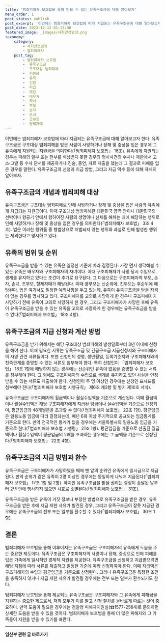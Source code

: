 ```yaml
---
title: '범죄피해자 보호법을 통해 받을 수 있는 유족구조금에 대해 알아보자'
menu_order: 1
post_status: publish
post_excerpt: '이번에는 범죄피해자 보호법에 따라 지급되는 유족구조금에 대해 알아보고자 한다. 유족구조금은 구조대상 범죄피해를 받은 사람이 사망하거나 장해 및 중상을 입은 경우에 그 유족에게 지원되는 지원금을 의미한다  범죄피해자 보호법  16조 . 유족에게 지원되는 경우는 피해의 일부 또는 전부를 배상받지 못한 경우와 형사사건의 수사나 재판에서 고소 고발 등 수사 단서를 제공하거나 진술, 증언, 자료 제출을 했는데 그 결과로 피해를 입은 경우를 말한다. 유족구조금의 신청과 지급 방법, 그리고 지급 액수 등에 대해 자세히 알아보자.'
post_date: 2023-12-12 01:13:00
featured_image: _images/사회안전범죄.png
taxonomy:
    category:
        - 사회안전범죄
        - 범죄피해자
    post_tag:
        - 범죄피해자 보호법
        -  유족구조금
        -  구조대상 범죄피해
        -  지원금
        -  유족
        -  신청
        -  지급
        -  계산
        -  배우자
        -  자녀
        -  부모
        -  손자
        -  손녀
        -  조부모
        -  형제자매
---
```



이번에는 범죄피해자 보호법에 따라 지급되는 유족구조금에 대해 알아보고자 한다. 유족구조금은 구조대상 범죄피해를 받은 사람이 사망하거나 장해 및 중상을 입은 경우에 그 유족에게 지원되는 지원금을 의미한다(「범죄피해자 보호법」 16조). 유족에게 지원되는 경우는 피해의 일부 또는 전부를 배상받지 못한 경우와 형사사건의 수사나 재판에서 고소·고발 등 수사 단서를 제공하거나 진술, 증언, 자료 제출을 했는데 그 결과로 피해를 입은 경우를 말한다. 유족구조금의 신청과 지급 방법, 그리고 지급 액수 등에 대해 자세히 알아보자.

## 유족구조금의 개념과 범죄피해 대상

유족구조금은 구조대상 범죄피해로 인해 사망하거나 장해 및 중상을 입은 사람의 유족에게 지급되는 지원금이다. 이때 구조대상 범죄피해란 대한민국 영역 안이나 대한민국의 선박이나 항공기 안에서 행하여진 사람의 생명이나 신체를 해치는 죄에 해당하는 행위로 인해 사망하거나 장해 및 중상을 입은 경우를 의미한다(「범죄피해자 보호법」 3조 4호). 법은 이러한 행위들 중 형법상으로 처벌되지 않는 행위와 과실로 인해 발생한 행위는 제외한다고 명시하고 있다.

## 유족의 범위 및 순위

유족구조금을 받을 수 있는 유족은 일정한 기준에 따라 결정된다. 가장 먼저 생각해볼 수 있는 유족은 배우자와 구조피해자의 자녀이다. 이때 구조피해자가 사망 당시 수입으로 생계를 유지하고 있다는 조건이 추가로 요구된다. 그 다음으로는 구조피해자의 부모, 손자, 손녀, 조부모, 형제자매가 해당된다. 이때 양부모는 선순위에, 친부모는 후순위에 해당된다. 법은 여기서도 일정한 예외사항을 두고 있는데, 유족이 유족구조금을 받을 자격이 없는 경우를 명시하고 있다. 구조피해자를 고의로 사망하게 한 경우나 구조피해자가 사망하기 전에 유족이 고의로 사망하게 한 경우, 그리고 구조피해자가 사망한 후에 유족이 유족구조금을 받을 수 있는 유족을 고의로 사망하게 한 경우에는 유족구조금을 받을 수 없다(「범죄피해자 보호법」 18조 4항).

## 유족구조금의 지급 신청과 계산 방법

유족구조금을 받기 위해서는 해당 구조대상 범죄피해의 발생일로부터 3년 이내에 신청을 해야 한다. 이때 필요한 서류는 유족구조금 및 긴급구조금 지급신청서와 구조피해자의 사망 관련 서류들이다. 또한 신청인의 성명, 생년월일, 등록기준지와 구조피해자와의 친족관계를 증명할 수 있는 서류도 첨부해야 한다. 특히 신청인이 「범죄피해자 보호법」 18조 1항에 해당하지 않는 경우에는 선순위인 유족이 없음을 증명할 수 있는 서류를 첨부해야 한다. 그 외에도 구조피해자의 수입으로 생계를 유지하고 있던 사실을 인정받을 수 있는 서류도 제출해야 한다. 신청인이 두 명 이상인 경우에는 신청인 표시표를 첨부해야 한다(「범죄피해자 보호법 시행규칙」 제6조 제3항 및 별지 제10호 서식).

유족구조금은 구조피해자의 월급액이나 월실수입액을 기준으로 계산된다. 이때 월급액이나 월실수입액은 해당 구조피해자에게 지급된 임금이나 실수입액을 기준으로 산정되며, 평균임금의 48개월분을 초과할 수 없다(「범죄피해자 보호법」 22조 1항). 평균임금은 일용노동 임금에 따라 결정되는데, 매년 6회 이상 주기적으로 공표되는 임금통계를 기준으로 한다. 만약 전국적인 통계가 없을 경우에는 서울특별시의 일용노동 임금을 기준으로 한다(「범죄피해자 보호법 시행령」 21조 1항). 평균임금을 기준으로 산출된 월급액이나 월실수입액이 평균임금의 2배를 초과하는 경우에는 그 금액을 기준으로 산정된다(「범죄피해자 보호법」 22조 4항).

## 유족구조금의 지급 방법과 환수

유족구조금은 구조피해자가 사망하였을 때에 맨 앞의 순위인 유족에게 일시금으로 지급된다. 만약 순위가 같은 유족이 2명 이상인 경우에는 동일하게 나눠져 지급된다(「범죄피해자 보호법」 17조 1항 및 2항). 하지만 유족구조금을 받을 권리는 결정이 송달된 날부터 2년 안에 행사하지 않으면 시효로 소멸된다(「범죄피해자 보호법」 31조).

유족구조금을 받은 유족이 거짓 정보나 부정한 방법으로 유족구조금을 받은 경우, 유족구조금을 받은 후에 지급 제한 사유가 발견된 경우, 그리고 유족구조금이 잘못 지급된 경우에는 유족구조금의 전부 또는 일부를 환수할 수 있다(「범죄피해자 보호법」 30조 1항).

## 결론

범죄피해자 보호법을 통해 이루어지는 유족구조금은 구조피해자의 유족에게 도움을 주는 중요한 제도이다. 유족구조금은 구조피해자의 사망이나 장해, 중상으로 인해 피해를 입은 가족에게 일시적인 경제적 지원을 제공한다. 유족구조금을 신청하고 지급받으려면 해당 지침에 따라 서류를 제출하고 일정한 기준에 따라 신청하여야 한다. 이때 지급액은 구조피해자의 수입과 평균임금을 기준으로 산정된다. 그러나 유족구조금은 특정한 조건을 충족하지 않거나 지급 제한 사유가 발견될 경우에는 전부 또는 일부가 환수되기도 한다.

범죄피해자 보호법을 통해 제공되는 유족구조금은 구조피해자와 그 유족에게 피해금을 지원하는 중요한 제도로서, 저희 모두가 이를 알고 신청 절차를 올바르게 따르는 것이 중요하다. 만약 도움이 필요한 경우에는 검찰청 피해자지원실(☎1577-2584)로 문의하면 상세한 도움을 받을 수 있을 것이다. 범죄피해자 보호법을 통해 더 많은 피해자와 그 가족들이 지원을 받을 수 있기를 바란다.
<!-- wp:separator -->
<hr class="wp-block-separator has-alpha-channel-opacity"/>
<!-- /wp:separator -->

<!-- wp:group {"backgroundColor":"base","layout":{"type":"constrained"}} -->
<div class="wp-block-group has-base-background-color has-background"><!-- wp:paragraph {"align":"center","fontSize":"medium"} -->
<p class="has-text-align-center has-large-font-size"><strong>임산부 관련 글 바로가기</strong></p>
<!-- /wp:paragraph -->


<!-- wp:latest-posts
{"categories":[{"id":22654,"count":19,"description":"","link":"https://uknowlaw.com/category/%ec%9e%84%ec%82%b0%eb%b6%80/","name":"임산부","slug":"임산부","taxonomy":"category","parent":0,"meta":[],"_links":{"self":[{"href":"https://uknowlaw.com/wp-json/wp/v2/categories/22654"}],"collection":[{"href":"https://uknowlaw.com/wp-json/wp/v2/categories"}],"about":[{"href":"https://uknowlaw.com/wp-json/wp/v2/taxonomies/category"}],"wp:post_type":[{"href":"https://uknowlaw.com/wp-json/wp/v2/posts?categories=22654"}],"curies":[{"name":"wp","href":"https://api.w.org/{rel}","templated":true}]}}],"postsToShow":100,"excerptLength":28,"postLayout":"grid","columns":2,"featuredImageAlign":"left","featuredImageSizeSlug":"large","fontSize":"small"} /--></div>
<!-- /wp:group -->